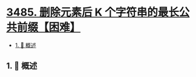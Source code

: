 # [3485. 删除元素后 K 个字符串的最长公共前缀【困难】](https://github.com/Tdahuyou/TNotes.leetcode/tree/main/notes/3485.%20%E5%88%A0%E9%99%A4%E5%85%83%E7%B4%A0%E5%90%8E%20K%20%E4%B8%AA%E5%AD%97%E7%AC%A6%E4%B8%B2%E7%9A%84%E6%9C%80%E9%95%BF%E5%85%AC%E5%85%B1%E5%89%8D%E7%BC%80%E3%80%90%E5%9B%B0%E9%9A%BE%E3%80%91)

<!-- region:toc -->

- [1. 📝 概述](#1--概述)

<!-- endregion:toc -->

## 1. 📝 概述
